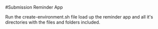 #Submission Reminder App

Run the create-environment.sh file load up the reminder app and all it's directories with the files and folders included.
